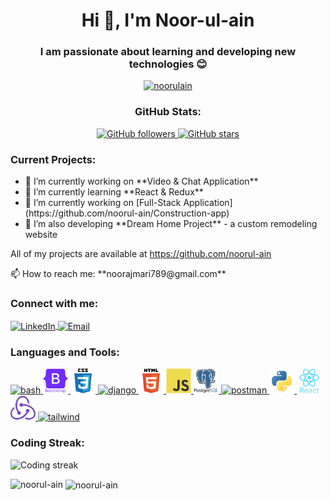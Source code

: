 <h1 align="center">Hi 👋, I'm Noor-ul-ain</h1>
<h3 align="center">I am passionate about learning and developing new technologies 😊</h3>

<p align="center">
    <a href="https://github.com/ryo-ma/github-profile-trophy">
        <img src="https://github-profile-trophy.vercel.app/?username=noorulain" alt="noorulain" />
    </a>
</p>

<h3 align="center">GitHub Stats:</h3>
<p align="center">
    <a href="https://github.com/noorulain">
        <img src="https://img.shields.io/github/followers/noorulain?label=Followers&style=social" alt="GitHub followers"/>
        <img src="https://img.shields.io/github/stars/noorulain?label=Stars&style=social" alt="GitHub stars"/>
    </a>
</p>

<h3 align="left">Current Projects:</h3>
<ul>
    <li>🔭 I’m currently working on **Video & Chat Application**</li>
    <li>🌱 I’m currently learning **React & Redux**</li>
    <li>🔭 I’m currently working on [Full-Stack Application](https://github.com/noorul-ain/Construction-app)</li>
    <li>🔨 I’m also developing **Dream Home Project** - a custom remodeling website</li>
</ul>

<p align="left">All of my projects are available at <a href="https://github.com/noorul-ain">https://github.com/noorul-ain</a></p>

<p align="left">📫 How to reach me: **noorajmari789@gmail.com**</p>

<h3 align="left">Connect with me:</h3>
<p align="left">
    <a href="https://linkedin.com/in/noorulain" target="blank">
        <img align="center" src="https://raw.githubusercontent.com/rahuldkjain/github-profile-readme-generator/master/src/images/icons/Social/linked-in-alt.svg" alt="LinkedIn" height="30" width="40" />
    </a>
    <a href="mailto:noorajmari789@gmail.com" target="blank">
        <img align="center" src="https://img.shields.io/badge/Email-%40noorajmari789%40gmail.com-blue?style=flat&logo=gmail" alt="Email" height="30" width="100"/>
    </a>
</p>

<h3 align="left">Languages and Tools:</h3>
<p align="left">
    <a href="https://www.gnu.org/software/bash/" target="_blank" rel="noreferrer">
        <img src="https://www.vectorlogo.zone/logos/gnu_bash/gnu_bash-icon.svg" alt="bash" width="40" height="40"/>
    </a>
    <a href="https://getbootstrap.com" target="_blank" rel="noreferrer">
        <img src="https://raw.githubusercontent.com/devicons/devicon/master/icons/bootstrap/bootstrap-plain-wordmark.svg" alt="bootstrap" width="40" height="40"/>
    </a>
    <a href="https://www.w3schools.com/css/" target="_blank" rel="noreferrer">
        <img src="https://raw.githubusercontent.com/devicons/devicon/master/icons/css3/css3-original-wordmark.svg" alt="css3" width="40" height="40"/>
    </a>
    <a href="https://www.djangoproject.com/" target="_blank" rel="noreferrer">
        <img src="https://cdn.worldvectorlogo.com/logos/django.svg" alt="django" width="40" height="40"/>
    </a>
    <a href="https://www.w3.org/html/" target="_blank" rel="noreferrer">
        <img src="https://raw.githubusercontent.com/devicons/devicon/master/icons/html5/html5-original-wordmark.svg" alt="html5" width="40" height="40"/>
    </a>
    <a href="https://developer.mozilla.org/en-US/docs/Web/JavaScript" target="_blank" rel="noreferrer">
        <img src="https://raw.githubusercontent.com/devicons/devicon/master/icons/javascript/javascript-original.svg" alt="javascript" width="40" height="40"/>
    </a>
    <a href="https://www.postgresql.org" target="_blank" rel="noreferrer">
        <img src="https://raw.githubusercontent.com/devicons/devicon/master/icons/postgresql/postgresql-original-wordmark.svg" alt="postgresql" width="40" height="40"/>
    </a>
    <a href="https://postman.com" target="_blank" rel="noreferrer">
        <img src="https://www.vectorlogo.zone/logos/getpostman/getpostman-icon.svg" alt="postman" width="40" height="40"/>
    </a>
    <a href="https://www.python.org" target="_blank" rel="noreferrer">
        <img src="https://raw.githubusercontent.com/devicons/devicon/master/icons/python/python-original.svg" alt="python" width="40" height="40"/>
    </a>
    <a href="https://reactjs.org/" target="_blank" rel="noreferrer">
        <img src="https://raw.githubusercontent.com/devicons/devicon/master/icons/react/react-original-wordmark.svg" alt="react" width="40" height="40"/>
    </a>
    <a href="https://redux.js.org" target="_blank" rel="noreferrer">
        <img src="https://raw.githubusercontent.com/devicons/devicon/master/icons/redux/redux-original.svg" alt="redux" width="40" height="40"/>
    </a>
    <a href="https://tailwindcss.com/" target="_blank" rel="noreferrer">
        <img src="https://www.vectorlogo.zone/logos/tailwindcss/tailwindcss-icon.svg" alt="tailwind" width="40" height="40"/>
    </a>
</p>

<h3 align="left">Coding Streak:</h3>
<p align="left">
    <img src="https://github-readme-streak-stats.herokuapp.com/?user=noorulain" alt="Coding streak"/>
</p>


<p><img align="left" src="https://github-readme-stats.vercel.app/api/top-langs?username=noorul-ain&show_icons=true&locale=en&layout=compact" alt="noorul-ain" /></p>

<p>&nbsp;<img align="center" src="https://github-readme-stats.vercel.app/api?username=noorul-ain&show_icons=true&locale=en" alt="noorul-ain" /></p>

